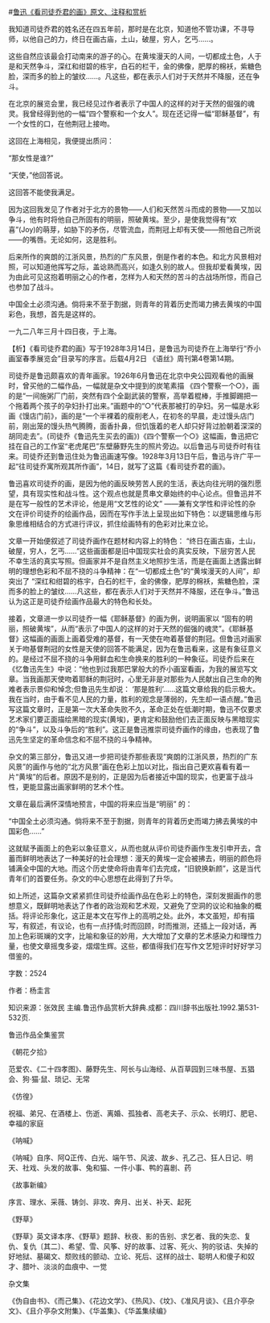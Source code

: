 #[鲁迅《看司徒乔君的画》原文、注释和赏析](https://www.vrrw.net/wx/9589.html)

我知道司徒乔君的姓名还在四五年前，那时是在北京，知道他不管功课，不寻导师，以他自己的力，终日在画古庙，土山，破屋，穷人，乞丐……。

这些自然应该最会打动南来的游子的心。在黄埃漫天的人间，一切都成土色，人于是和天然争斗，深红和绀碧的栋宇，白石的栏干，金的佛像，肥厚的棉袄，紫糖色脸，深而多的脸上的皱纹……。凡这些，都在表示人们对于天然并不降服，还在争斗。

在北京的展览会里，我已经见过作者表示了中国人的这样的对于天然的倔强的魂灵。我曾经得到他的一幅“四个警察和一个女人”。现在还记得一幅“耶稣基督”，有一个女性的口，在他荆冠上接吻。

这回在上海相见，我便提出质问：

“那女性是谁?”

“天使，”他回答说。

这回答不能使我满足。

因为这回我发见了作者对于北方的景物——人们和天然苦斗而成的景物——又加以争斗，他有时将他自己所固有的明丽，照破黄埃。至少，是使我觉得有“欢喜”(Joy)的萌芽，如胁下的矛伤，尽管流血，而荆冠上却有天使——照他自己所说——的嘴唇。无论如何，这是胜利。

后来所作的爽朗的江浙风景，热烈的广东风景，倒是作者的本色。和北方风景相对照，可以知道他挥写之际，盖谂熟而高兴，如逢久别的故人。但我却爱看黄埃，因为由此可见这抱着明丽之心的作者，怎样为人和天然的苦斗的古战场所惊，而自己也参加了战斗。

中国全土必须沟通。倘将来不至于割据，则青年的背着历史而竭力拂去黄埃的中国彩色，我想，首先是这样的。

一九二八年三月十四日夜，于上海。



【析】《看司徒乔君的画》写于1928年3月14日，是鲁迅为司徒乔在上海举行“乔小画室春季展览会”目录写的序言。后载4月2日 《语丝》周刊第4卷第14期。

司徒乔是鲁迅颇喜欢的青年画家。1926年6月鲁迅在北京中央公园观看他的画展时，曾买他的二幅作品，一幅就是杂文中提到的炭笔素描 《四个警察一个○》，画的是“一间施粥厂门前，突然有四个全副武装的警察，高举着棍棒，手推脚踢把一个拖着两个孩子的孕妇扑打出来。”画题中的“○”代表那被打的孕妇。另一幅是水彩画《馒店门前》，画的是“一个半裸着的瘦削老人，在初冬的早晨，走过馒头店门前，刚出笼的馒头热气腾腾，面香扑鼻，但饥饿着的老人却只好背过脸朝着深深的胡同走去”。(司徒乔《鲁迅先生买去的画》)《四个警察一个○》这幅画，鲁迅把它挂在自己的工作室“老虎尾巴”东壁藤野先生的照片旁边。以后鲁迅与司徒乔时有往来。司徒乔还到鲁迅住处为鲁迅画速写像。1928年3月13日午后，鲁迅与许广平一起“往司徒乔寓所观其所作画”，14日，就写了这篇《看司徒乔君的画》。

鲁迅喜欢司徒乔的画，是因为他的画反映劳苦人民的生活，表达向往光明的强烈愿望，具有现实性和战斗性。这个观点也就是贯串文章始终的中心论点。但鲁迅并不是在写一般性的艺术评论，他是用“文艺性的论文” ——兼有文学性和评论性的杂文在评价司徒乔的绘画作品，因而在写作手法上呈现出如下特色：以逻辑思维与形象思维相结合的方式进行评议，抓住绘画特有的色彩对比来立论。

文章一开始便叙述了司徒乔画作在题材和内容上的特色： “终日在画古庙，土山，破屋，穷人，乞丐……”这些画面都是旧中国现实社会的真实反映，下层穷苦人民不幸生活的真实写照。但画家并不是自然主义地照抄生活，而是在画面上透露出鲜明的理想色彩和不屈不挠的斗争精神：在“一切都成土色”的“黄埃漫天的人间”，却突出了 “深红和绀碧的栋宇，白石的栏干，金的佛像，肥厚的棉袄，紫糖色脸，深而多的脸上的皱纹……凡这些，都在表示人们对于天然并不降服，还在争斗。”鲁迅认为这正是司徒乔绘画作品最大的特色和长处。

接着，文章进一步以司徒乔一幅《耶稣基督》的画为例，说明画家以 “固有的明丽，照破黄埃”，从而“表示了中国人的这样的对于天然的倔强的魂灵”。《耶稣基督》这幅画的画面上画着受难的基督，有一天使在吻着基督的荆冠。但鲁迅对画家关于吻基督荆冠的女性是天使的回答不能满足，因为在鲁迅看来，这是有象征意义的。是经过不屈不挠的斗争用鲜血和生命换来的胜利的一种象征。司徒乔后来在《忆鲁迅先生》中说：“他也到过我那巴掌般大的乔小画室看画，为我的展览写文章。当我画那天使吻着耶稣的荆冠时，心里无非是对那些为人民献出自己生命的殉难者表示景仰和悼念;但鲁迅先生却说： ‘那是胜利’……这篇文章给我的启示极大。我在当时，由于看不见人民的力量，胜利的观念是薄弱的，先生却一语点醒。”鲁迅写这篇文章时，正是第一次大革命失败不久，革命正处在低潮时期，鲁迅不仅要求艺术家们要正面描绘黑暗的现实(黄埃)，更肯定和鼓励他们去正面反映与黑暗现实的“争斗”，以及斗争后的“胜利”。这正是鲁迅推崇司徒乔画作的缘由，也表现了鲁迅先生坚定的革命信念和不屈不挠的斗争精神。

杂文的第三部分，鲁迅又进一步把司徒乔那些表现“爽朗的江浙风景，热烈的广东风景”的画作与他的“北方风景”画在色彩上加以对比，指出自己更欢喜看有着一片“黄埃”的后者。原因不是别的，正是因为后者接近中国的现实，也更富于战斗性，更能显露出画家鲜明的艺术个性。

文章在最后满怀深情地预言，中国的将来应当是“明丽” 的：

“中国全土必须沟通。倘将来不至于割据，则青年的背着历史而竭力拂去黄埃的中国彩色……”

这就赋予画面上的色彩以象征意义，从而也就从评价司徒乔画作生发引申开去，含蓄而鲜明地表达了一种美好的社会理想：漫天的黄埃一定会被拂去，明丽的颜色将铺满全中国的大地。而这个历史使命将由青年们去完成，“旧貌换新颜”，这是当代青年们的首要任务。杂文的中心思想在此得到了升华。

如上所述，这篇杂文紧紧抓住司徒乔绘画作品在色彩上的特色，深刻发掘画作的思想意义，既鲜明地表达了作者的政治观和艺术观，又避免了空洞的议论和抽象的概括。将评论形象化，这正是本文在写作上的高明之处。此外，本文虽短，却有描写，有叙述，有议论，也有一点抒情;时而回顾，时而推测，还插上一段对话，再加上色彩斑斓的文字，比喻和象征的妙用，大大增加了文章的艺术感染力和理性力量，也使文章摇曳多姿，熠熠生辉。这些，都值得我们在写作文艺短评时好好学习借鉴的。

字数：2524

作者：杨圭言

知识来源：张效民 主编.鲁迅作品赏析大辞典.成都：四川辞书出版社.1992.第531-532页.

鲁迅作品全集鉴赏

《朝花夕拾》

范爱农、《二十四孝图》、藤野先生、阿长与山海经、从百草园到三味书屋、五猖会、狗·猫·鼠、琐记、无常

《仿徨》

祝福、弟兄、在酒楼上、伤逝、离婚、孤独者、高老夫子、示众、长明灯、肥皂、幸福的家庭

《呐喊》

《呐喊》自序、阿Q正传、白光、端午节、风波、故乡、孔乙己、狂人日记、明天、社戏、头发的故事、兔和猫、一件小事、鸭的喜剧、药

《故事新编》

序言、理水、采薇、铸剑、非攻、奔月、出关、补天、起死

《野草》

《野草》英文译本序、《野草》题辞、秋夜、影的告别、求乞者、我的失恋、复仇、复仇〔其二〕、希望、雪、风筝、好的故事、过客、死火、狗的驳诘、失掉的好地狱、墓碣文、颓败线的颤动、立论、死后、这样的战士、聪明人和傻子和奴才、腊叶、淡淡的血痕中、一觉

杂文集

《伪自由书》、《而己集》、《花边文学》、《热风》、《坟》、《准风月谈》、《且介亭杂文》、《且介亭杂文附集》、《华盖集》、《华盖集续编》

